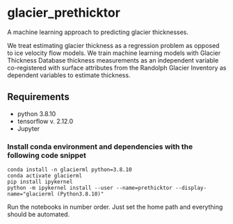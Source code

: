 # glacier_prethicktor
A machine learning approach to predicting glacier thicknesses.

We treat estimating glacier thickness as a regression problem as opposed to ice velocity flow models. We train machine learning models with Glacier Thickness Database thickness measurements as an independent variable co-registered with surface attributes from the Randolph Glacier Inventory as dependent variables to estimate thickness.
## Requirements
<ul>
    <li> python 3.8.10
    <li> tensorflow v. 2.12.0
    <li> Jupyter 
</ul>

### Install conda environment and dependencies with the following code snippet
```
conda install -n glacierml python=3.8.10
conda activate glacierml
pip install ipykernel
python -m ipykernel install --user --name=prethicktor --display-name="glacierml (Python3.8.10)"
```


Run the notebooks in number order. Just set the home path and everything should be automated.

<!-- 00-install_packages.ipynb will install the rest of the project dependencies.

01-acquire_data.ipynb will create a project directory from a set path and will download both RGI v. 6.0 glacier attributes and GlaThiDa v. 3.1.0, as well as extract the necessary data files. 

02-match_glacier_centroids.ipynb matches GlaThiDa glacier centroid latitude and longitude to the nearest match in RGI and saves a data file for coregistering data.

1-coregistration_testing.ipynb is the notebook used to test coregistration methods.
2-LOO_archtesting.ipynb tests a few different neuron combinatiosn
3-LOO_archselection.ipynb sorts through the models created in the previous notebook and ranks the models by loss and number of parameters
4-LOO.ipynb employs leave one out cross validation and runs a regression analysis
5-LOO_analysis.ipynb digs into the results and data from the previous notebook. -->
